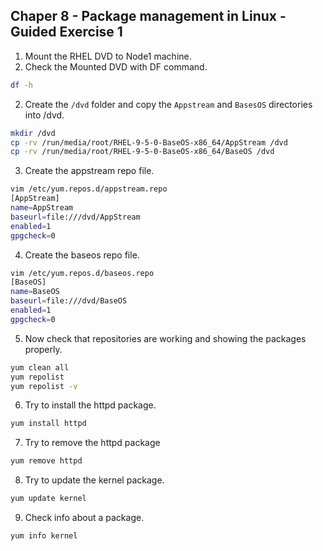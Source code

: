## Chaper 8 - Package management in Linux - Guided Exercise 1


1. Mount the RHEL DVD to Node1 machine.
2. Check the Mounted DVD with DF command.
```bash
df -h
```
2. Create the `/dvd` folder and copy the `Appstream` and `BasesOS` directories into /dvd.
```bash
mkdir /dvd
cp -rv /run/media/root/RHEL-9-5-0-BaseOS-x86_64/AppStream /dvd
cp -rv /run/media/root/RHEL-9-5-0-BaseOS-x86_64/BaseOS /dvd
```
3. Create the appstream repo file.
```bash
vim /etc/yum.repos.d/appstream.repo
[AppStream]
name=AppStream
baseurl=file:///dvd/AppStream
enabled=1
gpgcheck=0
```
4. Create the baseos repo file.
```bash
vim /etc/yum.repos.d/baseos.repo
[BaseOS]
name=BaseOS
baseurl=file:///dvd/BaseOS
enabled=1
gpgcheck=0
```
5. Now check that repositories are working and showing the packages properly.
```bash
yum clean all
yum repolist
yum repolist -v
```
6. Try to install the httpd package.
```bash
yum install httpd
```
7. Try to remove the httpd package
```bash
yum remove httpd
```
8. Try to update the kernel package.
```bash
yum update kernel
```
9. Check info about a package.
```bash
yum info kernel
```
